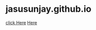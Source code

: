 # jasusunjay.github.io
[click Here](www.google.com)
[Here](https://drive.google.com/drive/folders/1q_IyjoTtT72sUXwqSszpCwHot4tTmJmu?usp=sharing)
